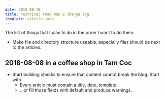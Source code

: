 ```yaml
---
date: 2018-08-10
title: Technical road map & change log
template: article.jade
---
```


The list of things that I plan to do in the order I want to do them:

* Make file and directory structure useable, especially files should be next to the articles.

## 2018-08-08 in a coffee shop in Tam Coc

* Start building checks to ensure that content cannot break the blog. Start with
  * Every article must contain a title, date, template
  * ...or fill those fields with default and produce warnings.
